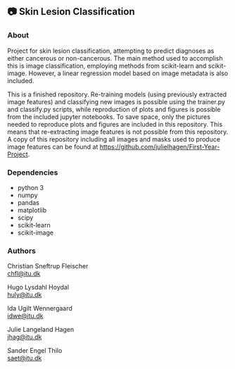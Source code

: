 ## 📷 Skin Lesion Classification

### About

Project for skin lesion classification, attempting to predict diagnoses as either cancerous or non-cancerous. The main method used to accomplish this is image classification, employing methods from scikit-learn and scikit-image. However, a linear regression model based on image metadata is also included.

This is a finished repository. Re-training models (using previously extracted image features) and classifying new images is possible using the trainer.py and classify.py scripts, while reproduction of plots and figures is possible from the included jupyter notebooks. To save space, only the pictures needed to reproduce plots and figures are included in this repository. This means that re-extracting image features is not possible from this repository. A copy of this repository including all images and masks used to produce image features can be found at https://github.com/julielhagen/First-Year-Project.

### Dependencies

* python 3
* numpy
* pandas
* matplotlib
* scipy
* scikit-learn
* scikit-image

### Authors

Christian Sneftrup Fleischer  
chfl@itu.dk

Hugo Lysdahl Hoydal  
huly@itu.dk

Ida Ugilt Wennergaard  
idwe@itu.dk

Julie Langeland Hagen  
jhag@itu.dk

Sander Engel Thilo  
saet@itu.dk



